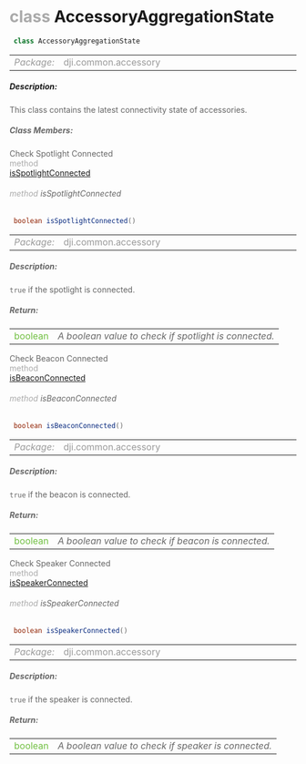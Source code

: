 <div class="article"><h1 ><font color="#AAA">class </font>AccessoryAggregationState</h1></div>

~~~java
 class AccessoryAggregationState 
~~~

<html><table class="table-supportedby"><tr valign="top"><td width=15%><font color="#999"><i>Package:</i></td><td width=85%><font color="#999">dji.common.accessory</td></tr></table></html>



##### Description:



<font color="#666">This class contains the latest connectivity state of accessories.



##### Class Members:

<div class="api-row" id="djiaccessoryaggregation_aggregationstate_isspotlightconnected"><div class="api-col left">Check Spotlight Connected</div><div class="api-col middle" style="color:#AAA">method</div><div class="api-col right"><a class="trigger" href="#djiaccessoryaggregation_aggregationstate_isspotlightconnected_inline">isSpotlightConnected</a></div></div><div class="inline-doc" id="djiaccessoryaggregation_aggregationstate_isspotlightconnected_inline"

><div class="article"><h6 ><font color="#AAA">method </font>isSpotlightConnected</h6></div>

~~~java
 boolean isSpotlightConnected() 
~~~

<html><table class="table-supportedby"><tr valign="top"><td width=15%><font color="#999"><i>Package:</i></td><td width=85%><font color="#999">dji.common.accessory</td></tr></table></html>



##### Description:



<font color="#666"><code>true</code> if the spotlight is connected.



##### Return:

<html><table class="table-inline-parameters"><tr valign="top"><td><font color="#70BF41">boolean</td><td><font color="#666"><i>A boolean value to check if spotlight is connected.</i></td></tr></table></html></div>

<div class="api-row" id="djiaccessoryaggregation_aggregationstate_isbeaconconnected"><div class="api-col left">Check Beacon Connected</div><div class="api-col middle" style="color:#AAA">method</div><div class="api-col right"><a class="trigger" href="#djiaccessoryaggregation_aggregationstate_isbeaconconnected_inline">isBeaconConnected</a></div></div><div class="inline-doc" id="djiaccessoryaggregation_aggregationstate_isbeaconconnected_inline"

><div class="article"><h6 ><font color="#AAA">method </font>isBeaconConnected</h6></div>

~~~java
 boolean isBeaconConnected() 
~~~

<html><table class="table-supportedby"><tr valign="top"><td width=15%><font color="#999"><i>Package:</i></td><td width=85%><font color="#999">dji.common.accessory</td></tr></table></html>



##### Description:



<font color="#666"><code>true</code> if the beacon is connected.



##### Return:

<html><table class="table-inline-parameters"><tr valign="top"><td><font color="#70BF41">boolean</td><td><font color="#666"><i>A boolean value to check if beacon is connected.</i></td></tr></table></html></div>

<div class="api-row" id="djiaccessoryaggregation_aggregationstate_isspeakerconnected"><div class="api-col left">Check Speaker Connected</div><div class="api-col middle" style="color:#AAA">method</div><div class="api-col right"><a class="trigger" href="#djiaccessoryaggregation_aggregationstate_isspeakerconnected_inline">isSpeakerConnected</a></div></div><div class="inline-doc" id="djiaccessoryaggregation_aggregationstate_isspeakerconnected_inline"

><div class="article"><h6 ><font color="#AAA">method </font>isSpeakerConnected</h6></div>

~~~java
 boolean isSpeakerConnected() 
~~~

<html><table class="table-supportedby"><tr valign="top"><td width=15%><font color="#999"><i>Package:</i></td><td width=85%><font color="#999">dji.common.accessory</td></tr></table></html>



##### Description:



<font color="#666"><code>true</code> if the speaker is connected.



##### Return:

<html><table class="table-inline-parameters"><tr valign="top"><td><font color="#70BF41">boolean</td><td><font color="#666"><i>A boolean value to check if speaker is connected.</i></td></tr></table></html></div>


